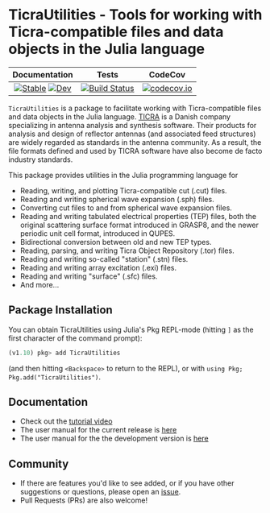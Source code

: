 # TicraUtilities - Tools for working with Ticra-compatible files and data objects in the Julia language


| **Documentation**   |  **Tests**     | **CodeCov**  |
|:--------:|:---------------:|:-------:|
|[![Stable](https://img.shields.io/badge/docs-stable-blue.svg)](https://simonp0420.github.io/TicraUtilities.jl/stable)  [![Dev](https://img.shields.io/badge/docs-dev-blue.svg)](https://simonp0420.github.io/TicraUtilities.jl/dev) | [![Build Status](https://github.com/simonp0420/TicraUtilities.jl/actions/workflows/CI.yml/badge.svg?branch=main)](https://github.com/simonp0420/TicraUtilities.jl/actions/workflows/CI.yml?query=branch%3Amain) | [![codecov.io](https://codecov.io/github/simonp0420/TicraUtilities.jl/coverage.svg?branch=main)](https://codecov.io/github/simonp0420/TicraUtilities.jl?branch=main) |




`TicraUtilities` is a package to facilitate working with Ticra-compatible files and data objects in the Julia language. [TICRA](https://www.ticra.com) is a Danish company specializing in antenna analysis and synthesis software. Their products for analysis and design of reflector antennas (and associated feed structures) are widely regarded as standards in the antenna community. As a result, the file formats defined and used by TICRA software have also become de facto industry standards.

This package provides utilities in the Julia programming language for
* Reading, writing, and plotting Ticra-compatible cut (.cut) files.
* Reading and writing spherical wave expansion (.sph) files.
* Converting cut files to and from spherical wave expansion files.
* Reading and writing tabulated electrical properties (TEP) files, both
  the original scattering surface format introduced in GRASP8, and the newer
  periodic unit cell format, introduced in QUPES.
* Bidirectional conversion between old and new TEP types.
* Reading, parsing, and writing Ticra Object Repository (.tor) files.
* Reading and writing so-called "station" (.stn) files.
* Reading and writing array excitation (.exi) files.
* Reading and writing "surface" (.sfc) files.
* And more...



## Package Installation
You can obtain TicraUtilities using Julia's Pkg REPL-mode (hitting `]` as the first character of the command prompt):

```julia
(v1.10) pkg> add TicraUtilities
```

(and then hitting `<Backspace>` to return to the REPL), or with `using Pkg; Pkg.add("TicraUtilities")`.

## Documentation
- Check out the [tutorial video](https://youtu.be/rhinZ-MO9Q4?si=k9A_YCdcqahB5c0J)
- The user manual for the current release is [here](https://simonp0420.github.io/TicraUtilities.jl/stable)
- The user manual for the the development version is [here](https://simonp0420.github.io/TicraUtilities.jl/dev)

## Community
* If there are features you'd like to see added, or if you have other suggestions or questions, please open an 
  [issue](https://github.com/simonp0420/TicraUtilities.jl/issues).
* Pull Requests (PRs) are also welcome!

